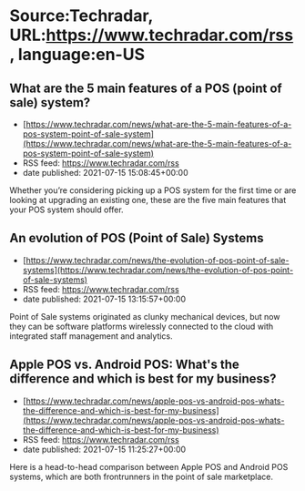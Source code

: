 # Source:Techradar, URL:https://www.techradar.com/rss, language:en-US

## What are the 5 main features of a POS (point of sale) system?
 - [https://www.techradar.com/news/what-are-the-5-main-features-of-a-pos-system-point-of-sale-system](https://www.techradar.com/news/what-are-the-5-main-features-of-a-pos-system-point-of-sale-system)
 - RSS feed: https://www.techradar.com/rss
 - date published: 2021-07-15 15:08:45+00:00

Whether you’re considering picking up a POS system for the first time or are looking at upgrading an existing one, these are the five main features that your POS system should offer.

## An evolution of POS (Point of Sale) Systems
 - [https://www.techradar.com/news/the-evolution-of-pos-point-of-sale-systems](https://www.techradar.com/news/the-evolution-of-pos-point-of-sale-systems)
 - RSS feed: https://www.techradar.com/rss
 - date published: 2021-07-15 13:15:57+00:00

Point of Sale systems originated as clunky mechanical devices, but now they can be software platforms wirelessly connected to the cloud with integrated staff management and analytics.

## Apple POS vs. Android POS: What's the difference and which is best for my business?
 - [https://www.techradar.com/news/apple-pos-vs-android-pos-whats-the-difference-and-which-is-best-for-my-business](https://www.techradar.com/news/apple-pos-vs-android-pos-whats-the-difference-and-which-is-best-for-my-business)
 - RSS feed: https://www.techradar.com/rss
 - date published: 2021-07-15 11:25:27+00:00

Here is a head-to-head comparison between Apple POS and Android POS systems, which are both frontrunners in the point of sale marketplace.

